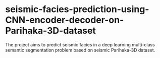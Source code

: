 # seismic-facies-prediction-using-CNN-encoder-decoder-on-Parihaka-3D-dataset
The project aims to predict seismic facies in a deep learning multi-class semantic segmentation problem based on seismic Parihaka-3D dataset.
